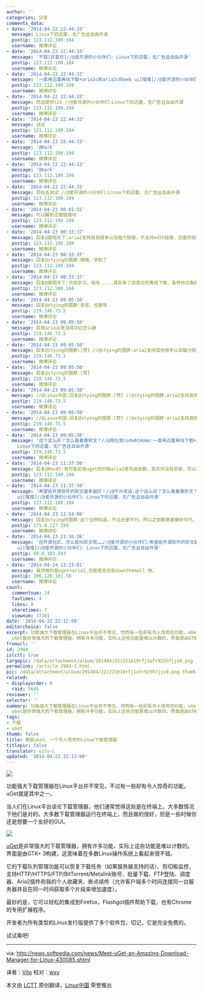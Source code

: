 ```yaml
---
author: ''
categories: 分享
comments_data:
- date: '2014-04-22 22:44:33'
  message: Linux下的迅雷，无广告且自由开源
  postip: 123.112.100.104
  username: 微博评论
- date: '2014-04-22 22:44:33'
  message: '不错[好喜欢]//@爱开源的小伙伴们: Linux下的迅雷，无广告且自由开源'
  postip: 123.112.100.104
  username: 微博评论
- date: '2014-04-22 22:44:33'
  message: '一直用迅雷离线下载+aria2c和aria2c的web ui[嘻嘻]//@爱开源的小伙伴们: Linux下的迅雷，无广告且自由开源'
  postip: 123.112.100.104
  username: 微博评论
- date: '2014-04-22 22:44:33'
  message: 而且提供lib //@爱开源的小伙伴们:Linux下的迅雷，无广告且自由开源
  postip: 123.112.100.104
  username: 微博评论
- date: '2014-04-22 22:44:33'
  message: 试试
  postip: 123.112.100.104
  username: 微博评论
- date: '2014-04-22 22:44:33'
  message: '@Mark'
  postip: 123.112.100.104
  username: 微博评论
- date: '2014-04-22 22:44:33'
  message: '@mark'
  postip: 123.112.100.104
  username: 微博评论
- date: '2014-04-22 22:44:33'
  message: 现在去测试 //@爱开源的小伙伴们:Linux下的迅雷，无广告且自由开源
  postip: 123.112.100.104
  username: 微博评论
- date: '2014-04-23 00:01:55'
  message: 可以解析迅雷链接吗
  postip: 123.112.100.104
  username: 微博评论
- date: '2014-04-23 00:33:37'
  message: 回复@豪翔天下:aria2支持其他很多以及磁力链接，不支持ed2k链接，迅雷的链接一般是ed2k转化而来的，所以应该不可以，像amule，mldonkey之类的软件都适合ed2k，但ed2k的存在是为了资源共享，而不是为了文件传输，所以，慢是当然的.....
  postip: 123.112.100.104
  username: 微博评论
- date: '2014-04-23 00:33:37'
  message: 回复@stying的围脖:哦哦，学到了
  postip: 123.112.100.104
  username: 微博评论
- date: '2014-04-23 00:33:37'
  message: 回复@豪翔天下:共同学习，哈哈.....其实有了百度云的离线下载，各种协议都好说了
  postip: 123.112.100.104
  username: 微博评论
- date: '2014-04-23 09:05:50'
  message: 回复@stying的围脖:恩恩，也是哈
  postip: 219.146.73.5
  username: 微博评论
- date: '2014-04-23 09:05:50'
  message: 启用aria从来没成功过怎么破
  postip: 219.146.73.5
  username: 微博评论
- date: '2014-04-23 09:05:50'
  message: 回复@stying的围脖:[赞] //@stying的围脖:aria2支持其他很多以及磁力链接，不支持ed2k链接，迅雷的链接一般是ed2k转化而来的，所以应该不可以，像amule，mldonkey之类的软件都适合ed2k，但ed2k的存在是为了资源共享，而不是为了文件传输，所以，慢是当然的.....
  postip: 219.146.73.5
  username: 微博评论
- date: '2014-04-23 09:05:50'
  message: 回复@stying的围脖:[赞]
  postip: 219.146.73.5
  username: 微博评论
- date: '2014-04-23 09:05:50'
  message: //@Linux中国:回复@stying的围脖:[赞] //@stying的围脖:aria2支持其他很多以及磁力链接，不支持ed2k链接，迅雷的链接一般是ed2k转化而来的，所以应该不可以，像amule，mldonkey之类的软件都适合ed2k，但ed2k的存在是为了资源共享，而不是为了文件传输，所以，慢是当然的.....
  postip: 219.146.73.5
  username: 微博评论
- date: '2014-04-23 09:05:50'
  message: //@Linux中国:回复@stying的围脖:[赞] //@stying的围脖:aria2支持其他很多以及磁力链接，不支持ed2k链接，迅雷的链接一般是ed2k转化而来的，所以应该不可以，像amule，mldonkey之类的软件都适合ed2k，但ed2k的存在是为了资源共享，而不是为了文件传输，所以，慢是当然的.....
  postip: 219.146.73.5
  username: 微博评论
- date: '2014-04-23 09:05:50'
  message: '这个这么好？怎么看着像软文？//@周仕竞CodeAtHome:一直用迅雷离线下载+aria2c和aria2c的web ui[嘻嘻]//@爱开源的小伙伴们:
    Linux下的迅雷，无广告且自由开源'
  postip: 219.146.73.5
  username: 微博评论
- date: '2014-04-23 11:37:50'
  message: 回复@Rev0l:有可能安装uget的时候aria2是可选依赖，其实并没有安装，可以在终端尝试“aria2c http://************.pdf”，看看有没有安装
  postip: 123.112.100.104
  username: 微博评论
- date: '2014-04-23 11:37:50'
  message: '希望给开源软件的软文越多越好！//@不许说话:这个这么好？怎么看着像软文？//@周仕竞CodeAtHome:一直用迅雷离线下载+aria2c和aria2c的web
    ui[嘻嘻]//@爱开源的小伙伴们: Linux下的迅雷，无广告且自由开源'
  postip: 123.112.100.104
  username: 微博评论
- date: '2014-04-23 12:54:08'
  message: 回复@stying的围脖:这个当然知道，不过还是不行，所以之前都是直接命令行。现在都用百度盘了
  postip: 175.8.127.199
  username: 微博评论
- date: '2014-04-23 21:16:36'
  message: '在开源社区，怎么能叫软文呢……//@爱开源的小伙伴们:希望给开源软件的软文越多越好！//@不许说话:这个这么好？怎么看着像软文？//@周仕竞CodeAtHome:一直用迅雷离线下载+aria2c和aria2c的web
    ui[嘻嘻]//@爱开源的小伙伴们: Linux下的迅雷，无广告且自由开源'
  postip: 60.8.103.243
  username: 微博评论
- date: '2014-04-24 13:23:01'
  message: 虽然用的是uget+aria2,但是感觉没有downthemall 快。
  postip: 106.120.101.58
  username: 微博评论
count:
  commentnum: 24
  favtimes: 4
  likes: 0
  sharetimes: 7
  viewnum: 37301
date: '2014-04-22 22:12:00'
editorchoice: false
excerpt: 功能强大下载管理器在Linux平台并不常见，然而有一些却有令人惊奇的功能，uGet就是其中之一。 当人们在Linux平台谈论下载管理器，他们通常觉得这些是在终端上。大多数情况下他们是对的。大多数下载管理器运行在终端上，而且做的很好，但是一些时候你还是想要一个友好的GUI。
  uGet是非常强大的下载管理器，拥有许多功能，实际上这些功能是难以计数的。界面是由GTK+ 3构建，这意味着在多数Linux操作系统上看起来很不错。 它的下载队列管理功能可以恢复下载任务（如果服务器支持的话）、剪切板监控，支持HTTP/HTTPS/FTP/BitTorrent/Metalink
fromurl: ''
id: 2904
islctt: true
largepic: /data/attachment/album/201404/22/221619rfj1ofr925h7jjo9.png
permalink: /article-2904-1.html
pic: /data/attachment/album/201404/22/221619rfj1ofr925h7jjo9.png.thumb.jpg
related:
- displayorder: 0
  raid: 5645
reviewer: ''
selector: ''
summary: 功能强大下载管理器在Linux平台并不常见，然而有一些却有令人惊奇的功能，uGet就是其中之一。 当人们在Linux平台谈论下载管理器，他们通常觉得这些是在终端上。大多数情况下他们是对的。大多数下载管理器运行在终端上，而且做的很好，但是一些时候你还是想要一个友好的GUI。
  uGet是非常强大的下载管理器，拥有许多功能，实际上这些功能是难以计数的。界面是由GTK+ 3构建，这意味着在多数Linux操作系统上看起来很不错。 它的下载队列管理功能可以恢复下载任务（如果服务器支持的话）、剪切板监控，支持HTTP/HTTPS/FTP/BitTorrent/Metalink
tags:
- 下载
- uGet
thumb: false
title: 邂逅uGet，一个令人惊奇的Linux下载管理器
titlepic: false
translator: vito-L
updated: '2014-04-22 22:12:00'
---
```


![](/data/attachment/album/201404/22/221619rfj1ofr925h7jjo9.png)


功能强大下载管理器在Linux平台并不常见，不过有一些却有令人惊奇的功能，uGet就是其中之一。


当人们在Linux平台谈论下载管理器，他们通常觉得这些是在终端上。大多数情况下他们是对的。大多数下载管理器运行在终端上，而且做的很好，但是一些时候你还是想要一个友好的GUI。


![](http://i1-news.softpedia-static.com/images/news2/Meet-uGet-an-Amazing-Download-Manager-for-Linux-430085-3.jpg)


[uGet](http://ugetdm.com/)是非常强大的下载管理器，拥有许多功能，实际上这些功能是难以计数的。界面是由GTK+ 3构建，这意味着在多数Linux操作系统上看起来很不错。


它的下载队列管理功能可以恢复下载任务（如果服务器支持的话）、剪切板监控，支持HTTP/HTTPS/FTP/BitTorrent/Metalink账号、批量下载、FTP登陆、调度器、Aria2插件和我的个人收藏夹、断点续传（允许客户端多个时间连接同一台服务器并且在同一时间获取多个片段来增加速度）。


最妙的是，它可以轻松的集成到Firefox，Flashgot插件帮助下载，也有Chrome的专用扩展程序。


开发者为所有类型的Linux发行版提供了多个软件包，切记，它是完全免费的。


试试看吧!




---


via: <http://news.softpedia.com/news/Meet-uGet-an-Amazing-Download-Manager-for-Linux-430085.shtml>


译者：[Vito](https://github.com/vito-L) 校对：[wxy](https://github.com/wxy)


本文由 [LCTT](https://github.com/LCTT/TranslateProject) 原创翻译，[Linux中国](http://linux.cn/) 荣誉推出
